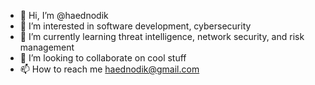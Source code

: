 - 👋 Hi, I’m @haednodik
- 👀 I’m interested in software development, cybersecurity
- 🌱 I’m currently learning threat intelligence, network security, and risk management
- 💞️ I’m looking to collaborate on cool stuff
- 📫 How to reach me haednodik@gmail.com

<!---
haednodik/haednodik is a ✨ special ✨ repository because its `README.md` (this file) appears on your GitHub profile.
You can click the Preview link to take a look at your changes.
--->
